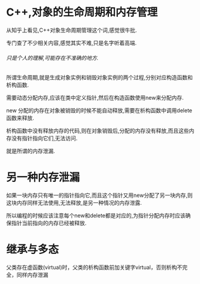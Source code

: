# C++,对象的生命周期和内存管理
从知乎上看见,C++对象生命周期管理这个词,感觉很牛批.

专门查了不少相关内容,感觉其实不难,只是名字听着高端.

###### 只是个人的理解,可能存在不准确的地方.

所谓生命周期,就是生成对象实例和销毁对象实例的两个过程,分别对应构造函数和析构函数.

需要动态分配内存,应该在类中定义指针,然后在构造函数使用new来分配内存.

new 分配的内存在对象被销毁的时候不能自动释放,需要在析构函数中调用delete函数来释放.

析构函数中没有释放内存的代码,则在对象销毁后,分配的内存没有释放,而且这些内存没有指针指向它们,无法访问.

就是所谓的内存泄漏.

# 另一种内存泄漏

如果一块内存只有唯一的指针指向它,而且这个指针又用new分配了另一块内存,则这块内存同样无法使用,无法释放,是另一种情况的内存泄露.

所以编程的时候应该注意每个new和delete都是对应的,为指针分配内存时应该确保指针当前指向的内存已经被释放.

# 继承与多态
父类存在虚函数(virtual)时，父类的析构函数前加关键字virtual，否则析构不完全，同样内存泄漏

